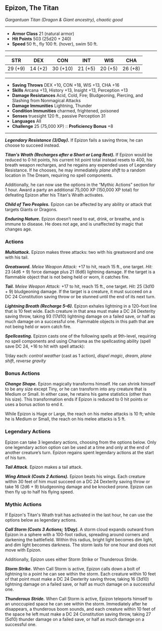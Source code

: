 ## Epizon, The Titan
*Gargantuan Titan (Dragon & Giant ancestry), chaotic good*
___
- **Armor Class** 21 (natural armor)
- **Hit Points** 503 (25d20 + 240)
- **Speed** 50 ft., fly 100 ft. (hover), swim 50 ft.
___
|  STR  |  DEX  |  CON  |  INT  |  WIS  |  CHA  |
|:-----:|:-----:|:-----:|:-----:|:-----:|:-----:|
|29 (+9)|14 (+2)|30 (+10)|21 (+5)|20 (+5)|26 (+8)|
___
- **Saving Throws** DEX +10, CON +18, WIS +13, CHA +16
- **Skills** Arcana +13, History +13, Insight +13, Perception +13
- **Damage Resistances** Acid, Cold, Fire; Bludgeoning, Piercing, and Slashing from Nonmagical Attacks
- **Damage Immunities** Lightning, Thunder
- **Condition Immunities** charmed, frightened, poisoned
- **Senses** truesight 120 ft., passive Perception 31
- **Languages** All
- **Challenge** 25 (75,000 XP) :: **Proficiency Bonus**  +8
___
***Legendary Resistance (3/Day).*** If Epizon fails a saving throw, he can choose to succeed instead.

***Titan's Wrath (Recharges after a Short or Long Rest).*** If Epizon would be reduced to 0 hit points, his current hit point total instead resets to 400, his breath weapon recharges, and he regains any expended uses of Legendary Resistance. If he chooses, he may immediately *plane shift* to a random location in The Dream, requiring no spell components. 

Additionally, he can now use the options in the “Mythic Actions” section for 1 hour. Award a party an additional 75,000 XP (150,000 XP total) for defeating Epizon after his Titan's Wrath activates.

***Child of Two Peoples.*** Epizon can be affected by any ability or attack that targets Giants or Dragons.

***Enduring Nature.*** Epizon doesn’t need to eat, drink, or breathe, and is immune to disease. He does not age, and is unaffected by magic that changes age.

### Actions

***Multiattack.*** Epizon makes three attacks: two with his greatsword and one with his tail.

***Greatsword.*** _Melee Weapon Attack:_ +17 to hit, reach 15 ft., one target. _Hit:_ 23 (4d6 + 9) force damage plus 21 (6d6) lightning damage. If the target is a flammable object that is not being held or worn, it catches fire.

***Tail.*** _Melee Weapon Attack:_ +17 to hit, reach 15 ft., one target. _Hit:_ 25 (3d10 + 9) bludgeoning damage. If the target is a creature, it must succeed on a DC 24 Constitution saving throw or be stunned until the end of its next turn.

***Lightning Breath (Recharge 5–6).*** Epizon exhales lightning in a 120–foot line that is 10 feet wide. Each creature in that area must make a DC 24 Dexterity saving throw, taking 93 (17d10) lightning damage on a failed save, or half as much damage on a successful one. Flammable objects in this path that are not being held or worn catch fire.

***Spellcasting.*** Epizon casts one of the following spells at 9th-level, requiring no spell components and using Charisma as the spellcasting ability (spell save DC 24, +16 to hit with spell attack):

1/day each: *control weather* (cast as 1 action), *dispel magic*, *dream*, *plane shift*, *reverse gravity*

### Bonus Actions
***Change Shape.*** Epizon magically transforms himself. He can shrink himself to be any size except Tiny, or he can transform into any creature that is Medium or Small. In either case, he retains his game statistics (other than his size). This transformation ends if Epizon is reduced to 0 hit points or uses a bonus action to end it.

While Epizon is Huge or Large, the reach on his melee attacks is 10 ft; while he is Medium or Small, the reach on his melee attacks is 5 ft.

### Legendary Actions
Epizon can take 3 legendary actions, choosing from the options below. Only one legendary action option can be used at a time and only at the end of another creature’s turn. Epizon regains spent legendary actions at the start of his turn.

***Tail Attack.*** Epizon makes a tail attack.

***Wing Attack (Costs 2 Actions).*** Epizon beats his wings. Each creature within 30 feet of him must succeed on a DC 24 Dexterity saving throw or take 16 (2d6 + 9) bludgeoning damage and be knocked prone. Epizon can then fly up to half his flying speed.

### Mythic Actions
If Epizon's Titan's Wrath trait has activated in the last hour, he can use the options below as legendary actions.

***Call Storm (Costs 3 Actions; 1/Day).*** A storm cloud expands outward from Epizon in a sphere with a 100-foot radius, spreading around corners and darkening the battlefield. Within this radius, bright light becomes dim light, and dim light becomes darkness.  The storm lasts for one hour and does not move with Epizon. 

Additionally, Epizon uses either Storm Strike or Thunderous Stride.

***Storm Strike.*** When Call Storm is active, Epizon calls down a bolt of lightning to a point he can see within the storm. Each creature within 10 feet of that point must make a DC 24 Dexterity saving throw, taking 16 (3d10) lightning damage on a failed save, or half as much damage on a successful one.

***Thunderous Stride.*** When Call Storm is active, Epizon teleports himself to an unoccupied space he can see within the storm. Immediately after he disappears, a thunderous boom sounds, and each creature within 10 feet of the space he left must make a DC 24 Constitution saving throw, taking 27 (5d10) thunder damage on a failed save, or half as much damage on a successful one.
